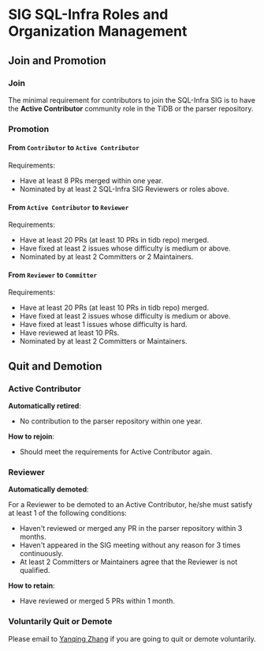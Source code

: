 # SIG SQL-Infra Roles and Organization Management

## Join and Promotion

### Join

The minimal requirement for contributors to join the SQL-Infra SIG is to have
the **Active Contributor** community role in the TiDB or the parser repository.

### Promotion

#### From `Contributor` to `Active Contributor`

Requirements:

* Have at least 8 PRs merged within one year.
* Nominated by at least 2 SQL-Infra SIG Reviewers or roles above.

#### From `Active Contributor` to `Reviewer`

Requirements:

* Have at least 20 PRs (at least 10 PRs in tidb repo) merged.
* Have fixed at least 2 issues whose difficulty is medium or above.
* Nominated by at least 2 Committers or 2 Maintainers.

#### From `Reviewer` to `Committer`

Requirements:

* Have at least 20 PRs (at least 10 PRs in tidb repo) merged.
* Have fixed at least 2 issues whose difficulty is medium or above.
* Have fixed at least 1 issues whose difficulty is hard.
* Have reviewed at least 10 PRs.
* Nominated by at least 2 Committers or Maintainers.

## Quit and Demotion

### Active Contributor

**Automatically retired**:

* No contribution to the parser repository within one year.

**How to rejoin**:

* Should meet the requirements for Active Contributor again.

### Reviewer

**Automatically demoted**:

For a Reviewer to be demoted to an Active Contributor,  he/she must satisfy at
least 1 of the following conditions:

* Haven't reviewed or merged any PR in the parser repository within 3 months.
* Haven't appeared in the SIG meeting without any reason for 3 times continuously.
* At least 2 Committers or Maintainers agree that the Reviewer is not qualified.

**How to retain**:

* Have reviewed or merged 5 PRs within 1 month.

### Voluntarily Quit or Demote

Please email to [Yanqing Zhang](mailto:zhangyanqing@pingcap.com) if you are
going to quit or demote voluntarily.
